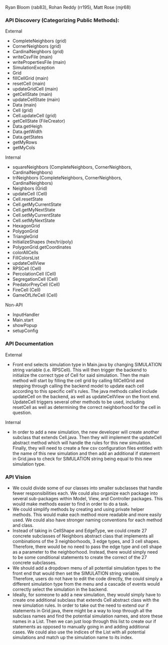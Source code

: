 Ryan Bloom (rab83), Rohan Reddy (rr195), Matt Rose (mjr68)

### API Discovery (Categorizing Public Methods):

External
* CompleteNeighbors (grid)
* CornerNeighbors (grid)
* CardinalNeighbors (grid)
* writeCsvFile (main)
* writePropertiesFile (main)
* SimulationException
* Grid 
* fillCellGrid (main)
* resetCell (main)
* updateGridCell (main)
* getCellState (main)
* updateCellState (main)
* Data (main)
* Cell (grid)
* Cell.updateCell (grid)
* getCellState (FileCreator)
* Data.getHeigh
* Data.getWidth
* Data.getStates
* getMyRows
* getMyCols

Internal
* squareNeighbors (CompleteNeighbors, CornerNeighbors, CardinalNeighbors)
* triNeighbors (CompleteNeighbors, CornerNeighbors, CardinalNeighbors)
* Neighbors (Grid)
* updateCell (Cell)
* Cell.resetState
* Cell.getMyCurrentState
* Cell.getMyNextState
* Cell.setMyCurrentState
* Cell.setMyNextState
* HexagonGrid
* PolygonGrid
* TriangleGrid
* InitializeShapes (hex/tri/poly)
* PolygonGrid.getCoordinates
* colorAllCells
* FillColorsList
* updateCellView
* RPSCell (Cell)
* PercolationCell (Cell)
* SegregationCell (Cell)
* PredatorPreyCell (Cell)
* FireCell (Cell)
* GameOfLifeCell (Cell)

Non-API
* InputHandler
* Main.start
* showPopup
* setupConfig

### API Documentation 
External
* Front end selects simulation type in Main.java by changing SIMULATION string variable (i.e. RPSCell).  This will then trigger the backend to initialize the correct type of Cell for said simulation.  Then the main method will start by filling the cell grid by calling fillCellGrid and stepping through calling the backend model to update each cell according to this specific cell's rules.  The java methods called include updateCell on the backend, as well as updateCellView on the front end.  UpdateCell triggers several other methods to be used, including resetCell as well as determining the correct neighborhood for the cell in question.  

Internal
* In order to add a new simulation, the new developer will create another subclass that extends Cell.java.  Then they will implement the updateCell abstract method which will handle the rules for this new simulation.  Finally, they will need to create a few csv configuration files entitled with the name of this new simulation and then add an additional if statement in Grid.java to check for SIMULATION string being equal to this new simulation type. 

### API Vision
* We could divide some of our classes into smaller subclasses that handle fewer responsibilities each.  We could also organize each package into several sub-packages within Model, View, and Controller packages.  This would make methods easier to find in order to do a task.
* We could simplify methods by creating and using private helper methods.  This would make each method more readable and more easily used.  We could also have stronger naming conventions for each method and class.  
* Instead of taking in CellShape and EdgeType, we could create 27 concrete subclasses of Neighbors abstract class that implements all combinations of the 3 neighborhoods, 3 edge types, and 3 cell shapes.  Therefore, there would be no need to pass the edge type and cell shape as a parameter to the neighborhood.  Instead, there would simply need to be some conditional statements to create the correct of the 27 concrete subclasses.  
* We should add a dropdown menu of all potential simulation types to the front end that would then set the SIMULATION string variable.  Therefore, users do not have to edit the code directly, the could simply a different simulation type from the menu and a cascade of events would correctly select the simulation in the backend. 
* Ideally, for someone to add a new simulation, they would simply have to create one additional subclass that extends Cell abstract class with the new simulation rules.  In order to take out the need to extend our if statements in Grid.java, there might be a way to loop through all the subclass names and find the potential simulation names, and store these names in a List.  Then we can just loop through this list to create our if statements as opposed to manually going in and adding additional cases.  We could also use the indices of the List with all potential simulations and match up the simulation name to its index.   
